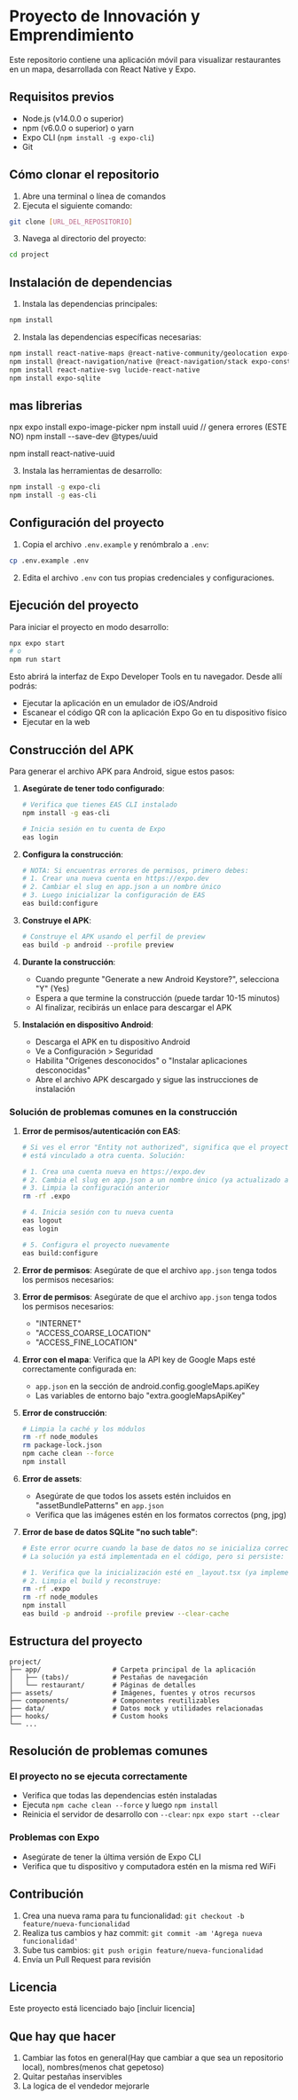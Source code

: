 # Proyecto de Innovación y Emprendimiento

Este repositorio contiene una aplicación móvil para visualizar restaurantes en un mapa, desarrollada con React Native y Expo.

## Requisitos previos

- Node.js (v14.0.0 o superior)
- npm (v6.0.0 o superior) o yarn
- Expo CLI (`npm install -g expo-cli`)
- Git

## Cómo clonar el repositorio

1. Abre una terminal o línea de comandos
2. Ejecuta el siguiente comando:

```bash
git clone [URL_DEL_REPOSITORIO]
```

3. Navega al directorio del proyecto:

```bash
cd project
```

## Instalación de dependencias

1. Instala las dependencias principales:

```bash
npm install
```

2. Instala las dependencias específicas necesarias:

```bash
npm install react-native-maps @react-native-community/geolocation expo-location (este no)
npm install @react-navigation/native @react-navigation/stack expo-constants
npm install react-native-svg lucide-react-native
npm install expo-sqlite 
```

## mas librerias 
npx expo install expo-image-picker
npm install uuid // genera errores (ESTE NO)
npm install --save-dev @types/uuid

npm install react-native-uuid

3. Instala las herramientas de desarrollo:

```bash
npm install -g expo-cli
npm install -g eas-cli
```

## Configuración del proyecto

1. Copia el archivo `.env.example` y renómbralo a `.env`:

```bash
cp .env.example .env
```

2. Edita el archivo `.env` con tus propias credenciales y configuraciones.

## Ejecución del proyecto

Para iniciar el proyecto en modo desarrollo:

```bash
npx expo start
# o
npm run start
```

Esto abrirá la interfaz de Expo Developer Tools en tu navegador. Desde allí podrás:
- Ejecutar la aplicación en un emulador de iOS/Android
- Escanear el código QR con la aplicación Expo Go en tu dispositivo físico
- Ejecutar en la web

## Construcción del APK

Para generar el archivo APK para Android, sigue estos pasos:

1. **Asegúrate de tener todo configurado**:
   ```bash
   # Verifica que tienes EAS CLI instalado
   npm install -g eas-cli

   # Inicia sesión en tu cuenta de Expo
   eas login
   ```

2. **Configura la construcción**:
   ```bash
   # NOTA: Si encuentras errores de permisos, primero debes:
   # 1. Crear una nueva cuenta en https://expo.dev
   # 2. Cambiar el slug en app.json a un nombre único
   # 3. Luego inicializar la configuración de EAS
   eas build:configure
   ```

3. **Construye el APK**:
   ```bash
   # Construye el APK usando el perfil de preview
   eas build -p android --profile preview
   ```

4. **Durante la construcción**:
   - Cuando pregunte "Generate a new Android Keystore?", selecciona "Y" (Yes)
   - Espera a que termine la construcción (puede tardar 10-15 minutos)
   - Al finalizar, recibirás un enlace para descargar el APK

5. **Instalación en dispositivo Android**:
   - Descarga el APK en tu dispositivo Android
   - Ve a Configuración > Seguridad
   - Habilita "Orígenes desconocidos" o "Instalar aplicaciones desconocidas"
   - Abre el archivo APK descargado y sigue las instrucciones de instalación

### Solución de problemas comunes en la construcción

1. **Error de permisos/autenticación con EAS**:
   ```bash
   # Si ves el error "Entity not authorized", significa que el proyecto
   # está vinculado a otra cuenta. Solución:
   
   # 1. Crea una cuenta nueva en https://expo.dev
   # 2. Cambia el slug en app.json a un nombre único (ya actualizado a "easyfood-app-laver")
   # 3. Limpia la configuración anterior
   rm -rf .expo
   
   # 4. Inicia sesión con tu nueva cuenta
   eas logout
   eas login
   
   # 5. Configura el proyecto nuevamente
   eas build:configure
   ```

2. **Error de permisos**: Asegúrate de que el archivo `app.json` tenga todos los permisos necesarios:
2. **Error de permisos**: Asegúrate de que el archivo `app.json` tenga todos los permisos necesarios:
   - "INTERNET"
   - "ACCESS_COARSE_LOCATION"
   - "ACCESS_FINE_LOCATION"

3. **Error con el mapa**: Verifica que la API key de Google Maps esté correctamente configurada en:
   - `app.json` en la sección de android.config.googleMaps.apiKey
   - Las variables de entorno bajo "extra.googleMapsApiKey"

4. **Error de construcción**:
   ```bash
   # Limpia la caché y los módulos
   rm -rf node_modules
   rm package-lock.json
   npm cache clean --force
   npm install
   ```

5. **Error de assets**:
   - Asegúrate de que todos los assets estén incluidos en "assetBundlePatterns" en `app.json`
   - Verifica que las imágenes estén en los formatos correctos (png, jpg)

6. **Error de base de datos SQLite "no such table"**:
   ```bash
   # Este error ocurre cuando la base de datos no se inicializa correctamente en el APK
   # La solución ya está implementada en el código, pero si persiste:
   
   # 1. Verifica que la inicialización esté en _layout.tsx (ya implementado)
   # 2. Limpia el build y reconstruye:
   rm -rf .expo
   rm -rf node_modules
   npm install
   eas build -p android --profile preview --clear-cache
   ```

## Estructura del proyecto

```
project/
├── app/                  # Carpeta principal de la aplicación
│   ├── (tabs)/           # Pestañas de navegación
│   └── restaurant/       # Páginas de detalles
├── assets/               # Imágenes, fuentes y otros recursos
├── components/           # Componentes reutilizables
├── data/                 # Datos mock y utilidades relacionadas
├── hooks/                # Custom hooks
└── ...
```

## Resolución de problemas comunes

### El proyecto no se ejecuta correctamente
- Verifica que todas las dependencias estén instaladas
- Ejecuta `npm cache clean --force` y luego `npm install`
- Reinicia el servidor de desarrollo con `--clear`: `npx expo start --clear`

### Problemas con Expo
- Asegúrate de tener la última versión de Expo CLI
- Verifica que tu dispositivo y computadora estén en la misma red WiFi

## Contribución

1. Crea una nueva rama para tu funcionalidad: `git checkout -b feature/nueva-funcionalidad`
2. Realiza tus cambios y haz commit: `git commit -am 'Agrega nueva funcionalidad'`
3. Sube tus cambios: `git push origin feature/nueva-funcionalidad`
4. Envía un Pull Request para revisión

## Licencia

Este proyecto está licenciado bajo [incluir licencia]
## Que hay que hacer

1. Cambiar las fotos en general(Hay que cambiar a que sea un repositorio local), nombres(menos chat gepetoso)
2. Quitar pestañas inservibles
3. La logica de el vendedor mejorarle
